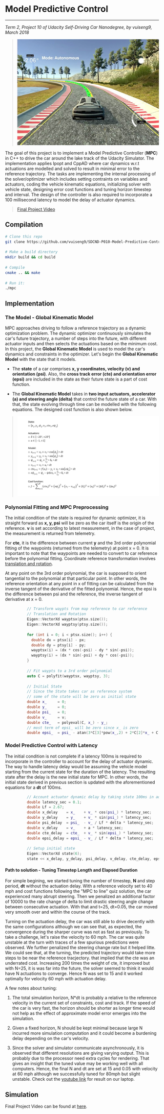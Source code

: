 # Model Predictive Control
---
*Term 2, Project 10 of Udacity Self-Driving Car Nanodegree, by vuiseng9, March 2018*

> ![](writeup_figs/sneakpeek.jpg)

The goal of this project is to implement a Model Predictive Controller (**MPC**) in C++ to drive the car around the lake track of the Udacity Simulator. The implementation applies Ipopt and CppAD where car dynamics w.r.t actuations are modelled and solved to result in minimal error to the reference trajectory. The tasks are implementing the internal processing of the solver/optimizer which includes setting contraints on variables and actuators, coding the vehicle kinematic equations, initializing solver with vehicle state, designing error cost functions and tuning horizon timestep and interval. The design of the controller is also required to incorporate a 100 millisecond latency to model the delay of actuator dynamics.

> [Final Project Video](https://youtu.be/nTgQm9Jpwk4)

## Compilation
```bash
# Clone this repo
git clone https://github.com/vuiseng9/SDCND-P010-Model-Predictive-Control.git

# Make a build directory 
mkdir build && cd build

# Compile
cmake .. && make

# Run it: 
./mpc
```

## Implementation
### **The Model - Global Kinematic Model**
MPC approaches driving to follow a reference trajectory as a dynamic optimization problem. The dynamic optimizer continuously simulates the car's future trajectory, a number of steps into the future, with different actuator inputs and then selects the actuations based on the minimum cost. In this project, the **Global Kinematic Model** is used to model the car's dynamics and constraints in the optimizer. Let's begin the **Global Kinematic Model** with the state that it models.

* The **state** of a car comprises **x, y coordinates, velocity (v) and orientation (psi)**. Also, the **cross track error (cte) and orientation error (epsi)** are included in the state as their future state is a part of cost function.

* The **Global Kinematic Model** takes in **two input actuators, accelerator (a) and steering angle (delta)** that control the future state of a car. With that, the state evolving through time can be modelled with the following equations. The designed cost function is also shown below.
> ![](writeup_figs/mpc_equations.jpg)

### Polynomial Fitting and MPC Preprocessing
The initial condition of the state is required for dynamic optimizer, it is straight forward as **x, y, psi** will be zero as the car itself is the origin of the reference. **v** is set according to latest measurement, in the case of project, the measurement is returned from telemetry. 

For **cte**, it is the difference between current **y** and the 3rd order polynomial fitting of the waypoints (returned from the telemetry) at point x = 0. It is important to note that the waypoints are needed to convert to car reference before the polynomial fitting. Coordinate reference transformation involves [translation and rotation](http://planning.cs.uiuc.edu/node99.html). 

At any point on the 3rd order polynomial, the car is supposed to orient tangential to the polynomial at that particular point. In other words, the reference orientation at any point in x of fitting can be calculated from the inverse tangent of the derivative of the fitted polynomial. Hence, the epsi is the difference between psi and the reference, the inverse tangent of derivative at x = 0.
```c++
          // Transform waypts from map reference to car reference
          // Translation and Rotation
          Eigen::VectorXd wayptsx(ptsx.size());
          Eigen::VectorXd wayptsy(ptsy.size());

          for (int i = 0; i < ptsx.size(); i++) {
            double dx = ptsx[i] - px;
            double dy = ptsy[i] - py;
            wayptsx(i) = (dx * cos(-psi) - dy * sin(-psi));
            wayptsy(i) = (dx * sin(-psi) + dy * cos(-psi));
          }

          // Fit waypts to a 3rd order polynomial
          auto C = polyfit(wayptsx, wayptsy, 3);

          // Initial State
          // Since the State takes car as reference system 
          // some of the state will be zero as initial state
          double x_     = 0;
          double y_     = 0;
          double psi_   = 0;
          double v_     = v;
          double cte_   = polyeval(C, x_) - y_;
          // most term of epsi_ will be zero since x_ is zero
          double epsi_  = psi_ - atan(3*C[3]*pow(x_,2) + 2*C[2]*x_ + C[1]);
```

### Model Predictive Control with Latency
The initial condition is not complete if a latency 100ms is required to incorporate in the controller to account for the delay of actuator dynamic. The way to handle latency delay would be assuming the vehicle model starting from the current state for the duration of the latency. The resulting state after the delay is the new initial state for MPC. In other words, the initial state derived in previous section is updated with the aforementioned equations for a **dt** of 100ms.
```cpp
          // Account actuator dynamic delay by taking state 100ms in advance
          double latency_sec = 0.1;
          double Lf = 2.67;
          double x_delay    = x_    + v_ * cos(psi_) * latency_sec;
          double y_delay    = y_    + v_ * sin(psi_) * latency_sec;
          double psi_delay  = psi_  - v_ / Lf * delta * latency_sec;
          double v_delay    = v_    + a * latency_sec;
          double cte_delay  = cte_  + v_ * sin(epsi_) * latency_sec;
          double epsi_delay = epsi_ - v_ / Lf * delta * latency_sec;

          // Setup initial state
          Eigen::VectorXd state(6);
          state << x_delay, y_delay, psi_delay, v_delay, cte_delay, epsi_delay;
```
#### Path to solution - Tuning Timestep Length and Elapsed Duration
For simple begining, we started tuning the number of timestep, **N** and step period, **dt** without the actuation delay. With a reference velocity set to 40 mph and cost functions following the "MPC to line" quiz solution, the car experienced many abrupt steering. Then we penalized an additional factor of 10000 to the rate change of delta to limit drastic steering angle change between consecutive actuation. With that and t=25, dt=0.05, the car moved very smooth over and within the course of the track.

Turning on the actuation delay, the car was still able to drive decently with the same configurations although we can see that, as expected, the convergence during the sharper curve was not as fast as previously. To take a challenge, let's raise the velocity to 60 mph. The car was quite unstable at the turn with traces of a few spurious predictions were observed. We further penalized the steering change rate but it helped litte. We could see that, at the turning, the predicted trajectory would take more steps to be near the reference tracjectory. that implied that the cte was an underrated cost. Increasing 200 times the weight of cte, it improved but with N=25, it is was far into the future, the solver seemed to think it would have N actuations to converge. Hence N was set to 15 and it worked optimally for velocity 60 mph with actuation delay.

A few notes about tuning:
1. The total simulation horizon, N*dt is probably a relative to the reference velocity in the current set of constraints, cost and track. If the speed of the car is very fast, the horizon should be shorter as longer time would not help as the effect of approximate model error emerges into the simulation.

2. Given a fixed horizon, N should be kept minimal because large N incurred more simulation computation and it could become a burdening delay depending on the car's velocity.

3. Since the solver and simulator communicate asynchronously, it is observed that different resolutions are giving varying output. This is probably due to the processor need extra cycles for rendering. That gives an insight that the tuned value may be working well with all computers. Hence, the final N and dt are set at 15 and 0.05 with velocity at 60 mph although we successfully tuned for 80mph but slight unstable. Check out the [youtube link](https://youtu.be/nTgQm9Jpwk4) for result on our laptop.

## Simulation
Final Project Video can be found at [here](https://youtu.be/nTgQm9Jpwk4).

